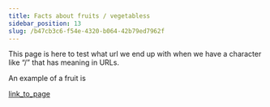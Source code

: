 ```yaml
---
title: Facts about fruits / vegetabless
sidebar_position: 13
slug: /b47cb3c6-f54e-4320-b064-42b79ed7962f
---
```




This page is here to test what url we end up with when we have a character like “/” that has meaning in URLs.


An example of a fruit is 


[link_to_page](cdc9874f-6e69-4337-ad24-c270303a74d4)

